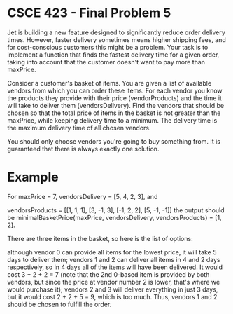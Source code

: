 # CSCE 423 - Final Problem 5

Jet is building a new feature designed to significantly reduce order delivery times. However, faster delivery sometimes means higher shipping fees, and for cost-conscious customers this might be a problem. Your task is to implement a function that finds the fastest delivery time for a given order, taking into account that the customer doesn't want to pay more than maxPrice.

Consider a customer's basket of items. You are given a list of available vendors from which you can order these items. For each vendor you know the products they provide with their price (vendorProducts) and the time it will take to deliver them (vendorsDelivery). Find the vendors that should be chosen so that the total price of items in the basket is not greater than the maxPrice, while keeping delivery time to a minimum. The delivery time is the maximum delivery time of all chosen vendors.

You should only choose vendors you're going to buy something from. It is guaranteed that there is always exactly one solution.

# Example

For maxPrice = 7, vendorsDelivery = [5, 4, 2, 3], and

vendorsProducts = [[1, 1, 1],
                   [3, -1, 3],
                   [-1, 2, 2],
                   [5, -1, -1]]
the output should be
minimalBasketPrice(maxPrice, vendorsDelivery, vendorsProducts) = [1, 2].

There are three items in the basket, so here is the list of options:

although vendor 0 can provide all items for the lowest price, it will take 5 days to deliver them;
vendors 1 and 2 can deliver all items in 4 and 2 days respectively, so in 4 days all of the items will have been delivered. It would cost 3 + 2 + 2 = 7 (note that the 2nd 0-based item is provided by both vendors, but since the price at vendor number 2 is lower, that's where we would purchase it);
vendors 2 and 3 will deliver everything in just 3 days, but it would cost 2 + 2 + 5 = 9, which is too much.
Thus, vendors 1 and 2 should be chosen to fulfill the order.